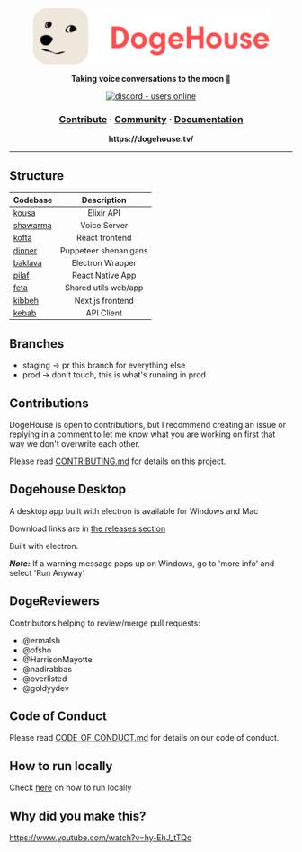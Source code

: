<p align="center">
    <img height=100 src="https://raw.githubusercontent.com/benawad/dogehouse/staging/.redesign-assets/dogehouse_logo.svg"/>
</p>
<p align="center">
  <strong>Taking voice conversations to the moon 🚀</strong>
</p>
<p align="center">
  <a href="https://discord.gg/wCbKBZF9cV">
    <img src="https://img.shields.io/discord/810571477316403233?style=for-the-badge" alt="discord - users online" />
  </a>
</p>

<h3 align="center">
  <a href="https://github.com/benawad/dogehouse/blob/staging/CONTRIBUTING.md">Contribute</a>
  <span> · </span>
  <a href="https://discord.gg/82HzQCJCDg">Community</a>
  <span> · </span>
  <a href="./docs/README.MD">Documentation</a>
</h3>

<p align="center"><b>https://dogehouse.tv/</b></p>

---

## Structure

| Codebase             |      Description      |
| :------------------- | :-------------------: |
| [kousa](kousa)       |      Elixir API       |
| [shawarma](shawarma) |     Voice Server      |
| [kofta](kofta)       |    React frontend     |
| [dinner](dinner)     | Puppeteer shenanigans |
| [baklava](baklava)   |   Electron Wrapper    |
| [pilaf](pilaf)       |   React Native App    |
| [feta](feta)         | Shared utils web/app  |
| [kibbeh](kibbeh)     |   Next.js frontend    |
| [kebab](kebab)       |      API Client       |

## Branches

- staging -> pr this branch for everything else
- prod -> don't touch, this is what's running in prod

## Contributions

DogeHouse is open to contributions, but I recommend creating an issue or replying in a comment to let me know what you are working on first that way we don't overwrite each other.

Please read [CONTRIBUTING.md](https://github.com/benawad/dogehouse/blob/staging/CONTRIBUTING.md) for details on this project.

## Dogehouse Desktop

A desktop app built with electron is available for Windows and Mac

Download links are in [the releases section](https://github.com/benawad/dogehouse/releases/tag/latest)

Built with electron.

__*Note:*__ If a warning message pops up on Windows, go to 'more info' and select 'Run Anyway'

## DogeReviewers

Contributors helping to review/merge pull requests:

- @ermalsh
- @ofsho
- @HarrisonMayotte
- @nadirabbas
- @overlisted
- @goldyydev

## Code of Conduct

Please read [CODE_OF_CONDUCT.md](https://github.com/benawad/dogehouse/blob/staging/CODE_OF_CONDUCT.md) for details on our code of conduct.

## How to run locally

Check <a href="https://github.com/benawad/dogehouse/blob/staging/CONTRIBUTING.md#quickstart-local-frontend-development">here</a> on how to run locally</a>

## Why did you make this?

https://www.youtube.com/watch?v=hy-EhJ_tTQo
